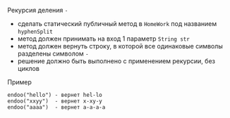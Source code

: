 Рекурсия деления `-`
- сделать статический публичный метод в `HomeWork` под названием `hyphenSplit`
- метод должен принимать на вход 1 параметр `String str`
- метод должен вернуть строку, в которой все одинаковые символы разделены символом `-`
- решение должно быть выполнено с применением рекурсии, без циклов

Пример
```
endoo("hello") - вернет hel-lo
endoo("xxyy")  - вернет x-xy-y
endoo("aaaa")  - вернет a-a-a-a
```